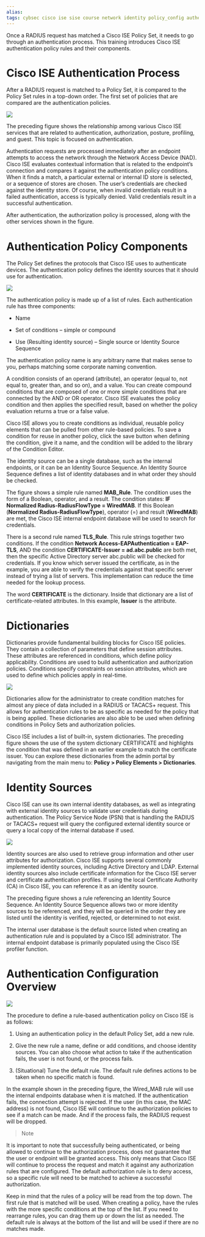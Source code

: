```yaml
---
alias: 
tags: cybsec cisco ise sise course network identity policy_config authentication_rules
---
```


Once a RADIUS request has matched a Cisco ISE Policy Set, it needs to go through an authentication process. This training introduces Cisco ISE authentication policy rules and their components.



# Cisco ISE Authentication Process

After a RADIUS request is matched to a Policy Set, it is compared to the Policy Set rules in a top-down order. The first set of policies that are compared are the authentication policies.

![](https://ondemandelearning.cisco.com/cisco-cte/sise40/assets/Security/Monolithic/SISE/v4.0/Graphics/SISE_4-0-0_Cisco-ISE-Authentication-Process_001.png)

The preceding figure shows the relationship among various Cisco ISE services that are related to authentication, authorization, posture, profiling, and guest. This topic is focused on authentication.

Authentication requests are processed immediately after an endpoint attempts to access the network through the Network Access Device (NAD). Cisco ISE evaluates contextual information that is related to the endpoint’s connection and compares it against the authentication policy conditions. When it finds a match, a particular external or internal ID store is selected, or a sequence of stores are chosen. The user’s credentials are checked against the identity store. Of course, when invalid credentials result in a failed authentication, access is typically denied. Valid credentials result in a successful authentication.

After authentication, the authorization policy is processed, along with the other services shown in the figure.

# Authentication Policy Components

The Policy Set defines the protocols that Cisco ISE uses to authenticate devices. The authentication policy defines the identity sources that it should use for authentication.

![](https://ondemandelearning.cisco.com/cisco-cte/sise40/assets/Security/Monolithic/SISE/v4.0/Graphics/SISE_4-0-0_Authentication-Policy-Components_001.png)

The authentication policy is made up of a list of rules. Each authentication rule has three components:

- Name
    
- Set of conditions – simple or compound
    
- Use (Resulting identity source) – Single source or Identity Source Sequence
    

The authentication policy name is any arbitrary name that makes sense to you, perhaps matching some corporate naming convention.

A condition consists of an operand (attribute), an operator (equal to, not equal to, greater than, and so on), and a value. You can create compound conditions that are composed of one or more simple conditions that are connected by the AND or OR operator. Cisco ISE evaluates the policy condition and then applies the specified result, based on whether the policy evaluation returns a true or a false value.

Cisco ISE allows you to create conditions as individual, reusable policy elements that can be pulled from other rule-based policies. To save a condition for reuse in another policy, click the save button when defining the condition, give it a name, and the condition will be added to the library of the Condition Editor.

The identity source can be a single database, such as the internal endpoints, or it can be an Identity Source Sequence. An Identity Source Sequence defines a list of identity databases and in what order they should be checked.

The figure shows a simple rule named **MAB_Rule**. The condition uses the form of a Boolean, operator, and a result. The condition states: **IF Normalized Radius-RadiusFlowType = WiredMAB**. If this Boolean (**Normalized Radius-RadiusFlowType**), operator (=) and result (**WiredMAB**) are met, the Cisco ISE internal endpoint database will be used to search for credentials.

There is a second rule named **TLS_Rule**. This rule strings together two conditions. If the condition **Network Access-EAPAuthentication = EAP-TLS**, AND the condition **CERTIFICATE-Issuer = ad.abc.public** are both met, then the specific Active Directory server abc.public will be checked for credentials. If you know which server issued the certificate, as in the example, you are able to verify the credentials against that specific server instead of trying a list of servers. This implementation can reduce the time needed for the lookup process.

The word **CERTIFICATE** is the dictionary. Inside that dictionary are a list of certificate-related attributes. In this example, **Issuer** is the attribute.

# Dictionaries

Dictionaries provide fundamental building blocks for Cisco ISE policies. They contain a collection of parameters that define session attributes. These attributes are referenced in conditions, which define policy applicability. Conditions are used to build authentication and authorization policies. Conditions specify constraints on session attributes, which are used to define which policies apply in real-time.

![](https://ondemandelearning.cisco.com/cisco-cte/sise40/assets/Security/Monolithic/SISE/v4.0/Graphics/SISE_4-0-0_Dictionaries_001.png)

Dictionaries allow for the administrator to create condition matches for almost any piece of data included in a RADIUS or TACACS+ request. This allows for authentication rules to be as specific as needed for the policy that is being applied. These dictionaries are also able to be used when defining conditions in Policy Sets and authorization policies.

Cisco ISE includes a list of built-in, system dictionaries. The preceding figure shows the use of the system dictionary CERTIFICATE and highlights the condition that was defined in an earlier example to match the certificate issuer. You can explore these dictionaries from the admin portal by navigating from the main menu to: **Policy > Policy Elements > Dictionaries**.

# Identity Sources

Cisco ISE can use its own internal identity databases, as well as integrating with external identity sources to validate user credentials during authentication. The Policy Service Node (PSN) that is handling the RADIUS or TACACS+ request will query the configured external identity source or query a local copy of the internal database if used.

![](https://ondemandelearning.cisco.com/cisco-cte/sise40/assets/Security/Monolithic/SISE/v4.0/Graphics/SISE_4-0-0_Identity-Sources_001.png)

Identity sources are also used to retrieve group information and other user attributes for authorization. Cisco ISE supports several commonly implemented identity sources, including Active Directory and LDAP. External identity sources also include certificate information for the Cisco ISE server and certificate authentication profiles. If using the local Certificate Authority (CA) in Cisco ISE, you can reference it as an identity source.

The preceding figure shows a rule referencing an Identity Source Sequence. An Identity Source Sequence allows two or more identity sources to be referenced, and they will be queried in the order they are listed until the identity is verified, rejected, or determined to not exist.

The internal user database is the default source listed when creating an authentication rule and is populated by a Cisco ISE administrator. The internal endpoint database is primarily populated using the Cisco ISE profiler function.

# Authentication Configuration Overview

![](https://ondemandelearning.cisco.com/cisco-cte/sise40/assets/Security/Monolithic/SISE/v4.0/Graphics/SISE_4-0-0_Authentication-Configuration-Overview_001.png)

The procedure to define a rule-based authentication policy on Cisco ISE is as follows:

1. Using an authentication policy in the default Policy Set, add a new rule.
    
2. Give the new rule a name, define or add conditions, and choose identity sources. You can also choose what action to take if the authentication fails, the user is not found, or the process fails.
    
3. (Situational) Tune the default rule. The default rule defines actions to be taken when no specific match is found.
    

In the example shown in the preceding figure, the Wired_MAB rule will use the internal endpoints database when it is matched. If the authentication fails, the connection attempt is rejected. If the user (in this case, the MAC address) is not found, Cisco ISE will continue to the authorization policies to see if a match can be made. And if the process fails, the RADIUS request will be dropped.

> Note

It is important to note that successfully being authenticated, or being allowed to continue to the authorization process, does not guarantee that the user or endpoint will be granted access. This only means that Cisco ISE will continue to process the request and match it against any authorization rules that are configured. The default authorization rule is to deny access, so a specific rule will need to be matched to achieve a successful authorization.

Keep in mind that the rules of a policy will be read from the top down. The first rule that is matched will be used. When creating a policy, have the rules with the more specific conditions at the top of the list. If you need to rearrange rules, you can drag them up or down the list as needed. The default rule is always at the bottom of the list and will be used if there are no matches made.